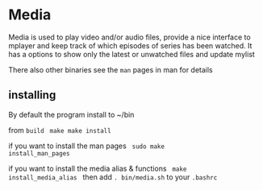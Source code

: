 Media
=====
Media is used to play video and/or audio files, provide a nice interface to mplayer and keep track of which episodes of series has been watched. It has a options to show only the latest or unwatched files and update mylist

There also other binaries see the `man` pages in man for details 

installing 
----------
By default the program install to ~/bin


from `build`
<code>
	make
	make install
</code>

if you want to install the man pages
<code>
	sudo make install\_man\_pages
</code>

if you want to install the media alias & functions
<code>
	make install\_media\_alias
</code>
then add `. bin/media.sh` to your `.bashrc`
